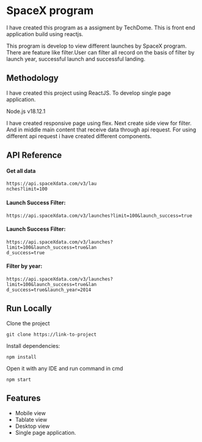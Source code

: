 
# SpaceX program

I have created this program as a assigment by TechDome. This is front end application build using reactjs.

This program is develop to view different launches by SpaceX 
program. There are feature like filter.User can filter all record on the basis of filter by launch year, successful launch and successful landing.


## Methodology
I have created this project using ReactJS. To develop single page application.

Node.js v18.12.1

I have created responsive page using flex. Next create side view for filter. And in middle main content that receive data through api request. For using different api request i have created different components.   
## API Reference

#### Get all data

```http
https://api.spaceXdata.com/v3/lau
nches?limit=100
```
#### Launch Success Filter:

```http
https://api.spaceXdata.com/v3/launches?limit=100&launch_success=true
```
#### Launch Success Filter:

```http
https://api.spaceXdata.com/v3/launches?limit=100&launch_success=true&lan
d_success=true
```
#### Filter by year:

```http
https://api.spaceXdata.com/v3/launches?limit=100&launch_success=true&lan
d_success=true&launch_year=2014
```


## Run Locally
Clone the project

    git clone https://link-to-project

Install dependencies:

    npm install

Open it with any IDE and run command in cmd

    npm start
## Features

- Mobile view
- Tablate view
- Desktop view
- Single page application.